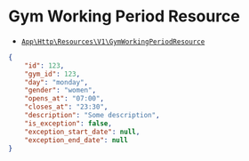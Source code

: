 # Gym Working Period Resource

- [`App\Http\Resources\V1\GymWorkingPeriodResource`](../../../src/app/Http/Resources/V1/GymWorkingPeriodResource.php)

```json
{
    "id": 123,
    "gym_id": 123,
    "day": "monday",
    "gender": "women",
    "opens_at": "07:00",
    "closes_at": "23:30",
    "description": "Some description",
    "is_exception": false,
    "exception_start_date": null,
    "exception_end_date": null
}
```
